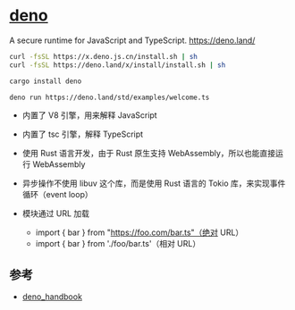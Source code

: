 # [deno](https://github.com/ry/deno)

A secure runtime for JavaScript and TypeScript. https://deno.land/

```sh
curl -fsSL https://x.deno.js.cn/install.sh | sh
curl -fsSL https://deno.land/x/install/install.sh | sh

cargo install deno

deno run https://deno.land/std/examples/welcome.ts
```

* 内置了 V8 引擎，用来解释 JavaScript
* 内置了 tsc 引擎，解释 TypeScript
* 使用 Rust 语言开发，由于 Rust 原生支持 WebAssembly，所以也能直接运行 WebAssembly
* 异步操作不使用 libuv 这个库，而是使用 Rust 语言的 Tokio 库，来实现事件循环（event loop）

* 模块通过 URL 加载
  - import { bar } from "https://foo.com/bar.ts"（绝对 URL）
  - import { bar } from './foo/bar.ts'（相对 URL）

## 参考

* [deno_handbook](https://handbook.deno.js.cn/)
